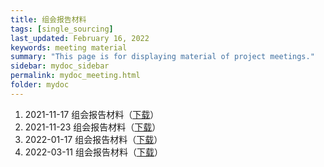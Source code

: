 ```yaml
---
title: 组会报告材料
tags: [single_sourcing]
last_updated: February 16, 2022
keywords: meeting material
summary: "This page is for displaying material of project meetings."
sidebar: mydoc_sidebar
permalink: mydoc_meeting.html
folder: mydoc
---
```


1. 2021-11-17 组会报告材料（[下载](pdf/组会报告20211117.pptx)）
2. 2021-11-23 组会报告材料（[下载](pdf/组会报告20211123.pptx)）
3. 2022-01-17 组会报告材料（[下载](pdf/组会报告20220117.html)）
4. 2022-03-11 组会报告材料（[下载](pdf/组会报告20220311.html)）
